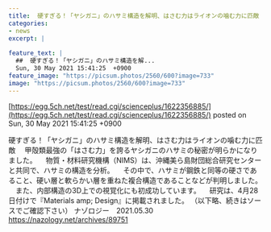 ```yaml
---
title:  硬すぎる！「ヤシガニ」のハサミ構造を解明、はさむ力はライオンの噛む力に匹敵  
categories:
- news
excerpt: |
  
feature_text: |
  ##  硬すぎる！「ヤシガニ」のハサミ構造を解...
  Sun, 30 May 2021 15:41:25  +0900
feature_image: "https://picsum.photos/2560/600?image=733"
image: "https://picsum.photos/2560/600?image=733"
---
```


[https://egg.5ch.net/test/read.cgi/scienceplus/1622356885/](https://egg.5ch.net/test/read.cgi/scienceplus/1622356885/)
posted on Sun, 30 May 2021 15:41:25  +0900

<!--more-->

硬すぎる！「ヤシガニ」のハサミ構造を解明、はさむ力はライオンの噛む力に匹敵 　甲殻類最強の「はさむ力」を誇るヤシガニのハサミの秘密が明らかになりました。 　物質・材料研究機構（NIMS）は、沖縄美ら島財団総合研究センターと共同で、ハサミの構造を分析。 　その中で、ハサミが鋼鉄と同等の硬さであること、硬い層と軟らかい層を重ねた複合構造であることなどが判明しました。 　また、内部構造の3D上での視覚化にも初成功しています。 　研究は、4月28日付けで『Materials amp; Design』に掲載されました。 （以下略、続きはソースでご確認下さい） ナゾロジー　2021.05.30 https://nazology.net/archives/89751
